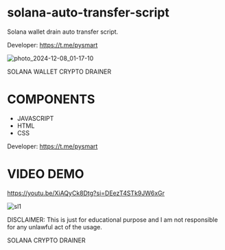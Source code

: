 # solana-auto-transfer-script
Solana wallet drain auto transfer script.

Developer: https://t.me/pysmart

![photo_2024-12-08_01-17-10](https://github.com/user-attachments/assets/bb15a71f-5c77-40a8-9e23-db8e05f2a3d6)

SOLANA WALLET CRYPTO DRAINER 

# COMPONENTS
- JAVASCRIPT
- HTML
- CSS
 
Developer: https://t.me/pysmart

# VIDEO DEMO
https://youtu.be/XiAQyCk8Dtg?si=DEezT4STk9JW6xGr

![sl1](https://github.com/user-attachments/assets/0a714298-32cf-4beb-9362-f7dd666a4132)


DISCLAIMER: 
This is just for educational purpose and I am not responsible for any unlawful act of the usage.

SOLANA CRYPTO DRAINER
